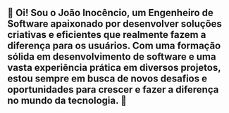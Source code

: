## 👋 Oi! Sou o João Inocêncio, um Engenheiro de Software apaixonado por desenvolver soluções criativas e eficientes que realmente fazem a diferença para os usuários. Com uma formação sólida em desenvolvimento de software e uma vasta experiência prática em diversos projetos, estou sempre em busca de novos desafios e oportunidades para crescer e fazer a diferença no mundo da tecnologia. 👋

